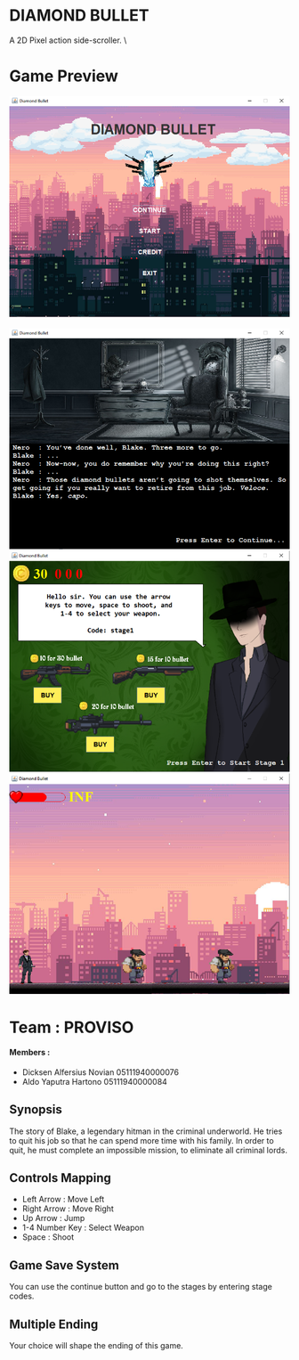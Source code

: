 # DIAMOND BULLET
A 2D Pixel action side-scroller. 
\
# Game Preview
![Main Menu Panel Preview](main_menu_panel_preview.png?raw=true)  
\
![Story Panel Preview](story_panel_preview.png?raw=true)
\
![Store Panel Preview](store_panel_preview.png?raw=true)
\
![Stage Preview](stage_panel_preview.png?raw=true)

# Team : PROVISO
#### Members :
* Dicksen Alfersius Novian 05111940000076
* Aldo Yaputra Hartono     05111940000084

## Synopsis
The story of Blake, a legendary hitman in the criminal underworld. He tries to quit his job so that he can spend more time with his family.
In order to quit, he must complete an impossible mission, to eliminate all criminal lords.

## Controls Mapping
* Left Arrow      : Move Left
* Right Arrow     : Move Right
* Up Arrow        : Jump
* 1-4 Number Key  : Select Weapon
* Space           : Shoot

## Game Save System
You can use the continue button and go to the stages by entering stage codes.

## Multiple Ending
Your choice will shape the ending of this game.


